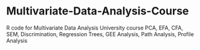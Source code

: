 # Multivariate-Data-Analysis-Course
R code for Multivariate Data Analysis University course
PCA, EFA, CFA, SEM, Discrimination, Regression Trees, GEE Analysis, Path Analysis, Profile Analysis 
